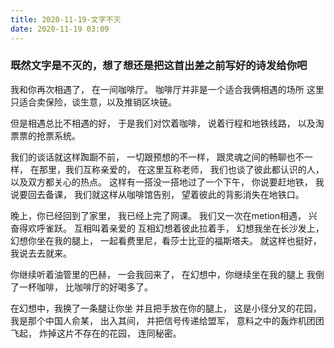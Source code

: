 ```yaml
---
title: 2020-11-19-文字不灭
date: 2020-11-19 03:09
---
```


### 既然文字是不灭的，想了想还是把这首出差之前写好的诗发给你吧

我和你再次相遇了，
在一间咖啡厅。
咖啡厅并非是一个适合我俩相遇的场所
这里只适合卖保险，谈生意，以及推销区块链。

但是相遇总比不相遇的好，
于是我们对饮着咖啡，
说着行程和地铁线路，
以及淘票票的抢票系统。

我们的谈话就这样踟蹰不前，
一切跟预想的不一样，
跟灵魂之间的畅聊也不一样，
在那里，我们互称亲爱的，
在这里互称老师，
我们也谈了彼此都认识的人，
以及双方都关心的热点。
这样有一搭没一搭地过了一个下午，
你说要赶地铁，
我说要回去备课，
我们就这样从咖啡馆告别，
望着彼此的背影消失在地铁口。

晚上，你已经回到了家里，
我已经上完了网课。
我们又一次在metion相遇，
兴奋得欢呼雀跃。
互相叫着亲爱的
互相幻想着彼此拉着手，
幻想我坐在长沙发上，
幻想你坐在我的腿上，
一起看费里尼，看莎士比亚的福斯塔夫。
就这样也挺好，
我说去去就来。

你继续听着油管里的巴赫，
一会我回来了，
在幻想中，你继续坐在我的腿上
我倒了一杯咖啡，
比咖啡厅的好喝多了。

在幻想中，我换了一条腿让你坐
并且把手放在你的腿上，
这是小径分叉的花园，
我是那个中国人俞某，
出入其间，
并把信号传递给盟军，
意料之中的轰炸机团团飞起，
炸掉这片不存在的花园，
连同秘密。